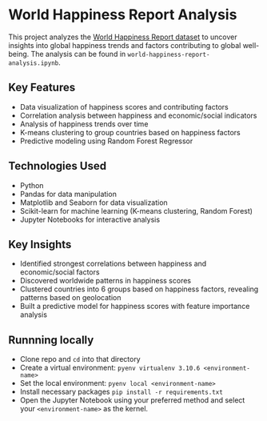 # World Happiness Report Analysis

This project analyzes the [World Happiness Report dataset](https://kaggle.com/datasets/unsdsn/world-happiness) to uncover insights into global happiness trends and factors contributing to global well-being. The analysis can be found in `world-happiness-report-analysis.ipynb`.

## Key Features

- Data visualization of happiness scores and contributing factors
- Correlation analysis between happiness and economic/social indicators
- Analysis of happiness trends over time
- K-means clustering to group countries based on happiness factors
- Predictive modeling using Random Forest Regressor

## Technologies Used

- Python
- Pandas for data manipulation
- Matplotlib and Seaborn for data visualization
- Scikit-learn for machine learning (K-means clustering, Random Forest)
- Jupyter Notebooks for interactive analysis

## Key Insights

- Identified strongest correlations between happiness and economic/social factors
- Discovered worldwide patterns in happiness scores
- Clustered countries into 6 groups based on happiness factors, revealing patterns based on geolocation
- Built a predictive model for happiness scores with feature importance analysis

## Runnning locally

- Clone repo and `cd` into that directory
- Create a virtual environment: `pyenv virtualenv 3.10.6 <environment-name>`
- Set the local environment: `pyenv local <environment-name>`
- Install necessary packages `pip install -r requirements.txt`
- Open the Jupyter Notebook using your preferred method and select your `<environment-name>` as the kernel.
